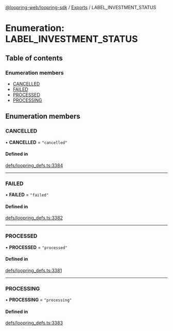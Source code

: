 [@loopring-web/loopring-sdk](../README.md) / [Exports](../modules.md) / LABEL\_INVESTMENT\_STATUS

# Enumeration: LABEL\_INVESTMENT\_STATUS

## Table of contents

### Enumeration members

- [CANCELLED](LABEL_INVESTMENT_STATUS.md#cancelled)
- [FAILED](LABEL_INVESTMENT_STATUS.md#failed)
- [PROCESSED](LABEL_INVESTMENT_STATUS.md#processed)
- [PROCESSING](LABEL_INVESTMENT_STATUS.md#processing)

## Enumeration members

### CANCELLED

• **CANCELLED** = `"cancelled"`

#### Defined in

[defs/loopring_defs.ts:3384](https://github.com/Loopring/loopring_sdk/blob/6d0be7c/src/defs/loopring_defs.ts#L3384)

___

### FAILED

• **FAILED** = `"failed"`

#### Defined in

[defs/loopring_defs.ts:3382](https://github.com/Loopring/loopring_sdk/blob/6d0be7c/src/defs/loopring_defs.ts#L3382)

___

### PROCESSED

• **PROCESSED** = `"processed"`

#### Defined in

[defs/loopring_defs.ts:3381](https://github.com/Loopring/loopring_sdk/blob/6d0be7c/src/defs/loopring_defs.ts#L3381)

___

### PROCESSING

• **PROCESSING** = `"processing"`

#### Defined in

[defs/loopring_defs.ts:3383](https://github.com/Loopring/loopring_sdk/blob/6d0be7c/src/defs/loopring_defs.ts#L3383)
